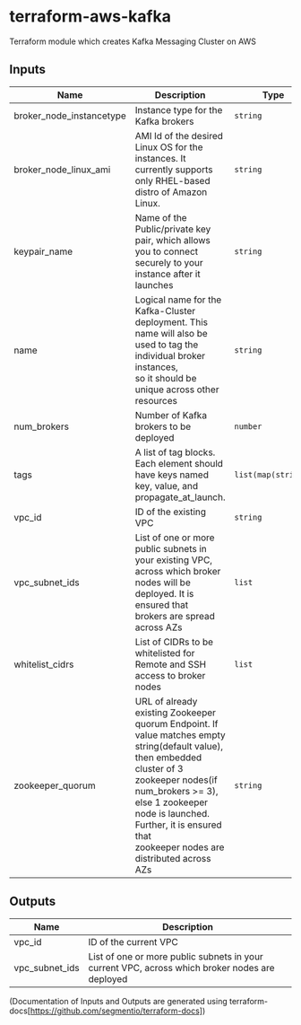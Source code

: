 # terraform-aws-kafka
Terraform module which creates Kafka Messaging Cluster on AWS

## Inputs

| Name | Description | Type | Default | Required |
|------|-------------|------|---------|:-----:|
| broker\_node\_instancetype | Instance type for the Kafka brokers | `string` | `"m4.xlarge"` | no |
| broker\_node\_linux\_ami | AMI Id of the desired Linux OS for the instances. It currently supports only RHEL-based distro of Amazon Linux. | `string` | n/a | yes |
| keypair\_name | Name of the Public/private key pair, which allows you to connect securely to your instance after it launches | `string` | n/a | yes |
| name | Logical name for the Kafka-Cluster deployment. This name will also be used to tag the individual broker instances,<br>  so it should be unique across other resources | `string` | n/a | yes |
| num\_brokers | Number of Kafka brokers to be deployed | `number` | `3` | no |
| tags | A list of tag blocks. Each element should have keys named key, value, and propagate\_at\_launch. | `list(map(string))` | `[]` | no |
| vpc\_id | ID of the existing VPC | `string` | n/a | yes |
| vpc\_subnet\_ids | List of one or more public subnets in your existing VPC, across which broker nodes will be deployed. It is ensured that<br>  brokers are spread across AZs | `list` | n/a | yes |
| whitelist\_cidrs | List of CIDRs to be whitelisted for Remote and SSH access to broker nodes | `list` | n/a | yes |
| zookeeper\_quorum | URL of already existing Zookeeper quorum Endpoint. If value matches empty string(default value),<br>  then embedded cluster of 3 zookeeper nodes(if num\_brokers >= 3), else 1 zookeeper node is launched. Further, it is ensured that<br>  zookeeper nodes are distributed across AZs | `string` | `""` | no |

## Outputs

| Name | Description |
|------|-------------|
| vpc\_id | ID of the current VPC |
| vpc\_subnet\_ids | List of one or more public subnets in your current VPC, across which broker nodes are deployed |


(Documentation of Inputs and Outputs are generated using terraform-docs[https://github.com/segmentio/terraform-docs])


